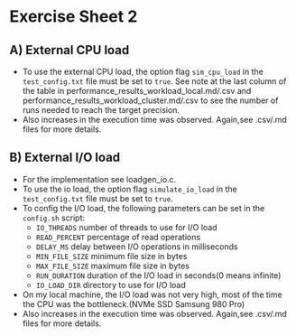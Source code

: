 Exercise Sheet 2
================

A) External CPU load
--------------------

- To use the external CPU load, the option flag `sim_cpu_load` in the `test_config.txt` file must be set to `true`.
See note at the last column of the table in performance_results_workload_local.md/.csv and performance_results_workload_cluster.md/.csv to see the number of runs needed to reach the target precision.
- Also increases in the execution time was observed. Again,see .csv/.md files for more details.


B) External I/O load
--------------------

- For the implementation see loadgen_io.c.
- To use the io load, the option flag `simulate_io_load` in the `test_config.txt` file must be set to `true`.
- To config the I/O load, the following parameters can be set in the `config.sh` script:
    - `IO_THREADS` number of threads to use for I/O load
    - `READ_PERCENT` percentage of read operations
    - `DELAY_MS` delay between I/O operations in milliseconds
    - `MIN_FILE_SIZE` minimum file size in bytes
    - `MAX_FILE_SIZE` maximum file size in bytes
    - `RUN_DURATION` duration of the I/O load in seconds(0 means infinite)
    - `IO_LOAD_DIR` directory to use for I/O load
- On my local machine, the I/O load was not very high, most of the time the CPU was the bottleneck.(NVMe SSD Samsung 980 Pro)
- Also increases in the execution time was observed. Again,see .csv/.md files for more details.

  
  